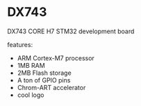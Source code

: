 # DX743
DX743 CORE H7 STM32 development board

features:
- ARM Cortex-M7 processor
- 1MB RAM
- 2MB Flash storage
- A ton of GPIO pins
- Chrom-ART accelerator
- cool logo
